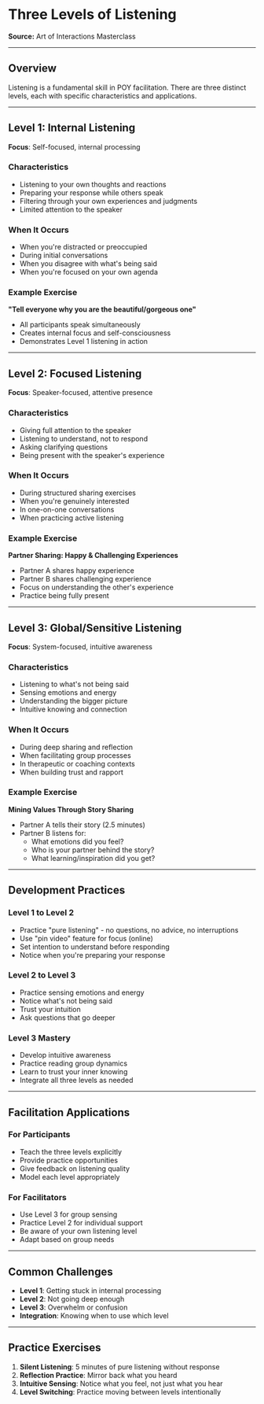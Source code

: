 # Three Levels of Listening
**Source:** Art of Interactions Masterclass

---

## Overview
Listening is a fundamental skill in POY facilitation. There are three distinct levels, each with specific characteristics and applications.

---

## Level 1: Internal Listening
**Focus**: Self-focused, internal processing

### Characteristics
- Listening to your own thoughts and reactions
- Preparing your response while others speak
- Filtering through your own experiences and judgments
- Limited attention to the speaker

### When It Occurs
- When you're distracted or preoccupied
- During initial conversations
- When you disagree with what's being said
- When you're focused on your own agenda

### Example Exercise
**"Tell everyone why you are the beautiful/gorgeous one"**
- All participants speak simultaneously
- Creates internal focus and self-consciousness
- Demonstrates Level 1 listening in action

---

## Level 2: Focused Listening
**Focus**: Speaker-focused, attentive presence

### Characteristics
- Giving full attention to the speaker
- Listening to understand, not to respond
- Asking clarifying questions
- Being present with the speaker's experience

### When It Occurs
- During structured sharing exercises
- When you're genuinely interested
- In one-on-one conversations
- When practicing active listening

### Example Exercise
**Partner Sharing: Happy & Challenging Experiences**
- Partner A shares happy experience
- Partner B shares challenging experience
- Focus on understanding the other's experience
- Practice being fully present

---

## Level 3: Global/Sensitive Listening
**Focus**: System-focused, intuitive awareness

### Characteristics
- Listening to what's not being said
- Sensing emotions and energy
- Understanding the bigger picture
- Intuitive knowing and connection

### When It Occurs
- During deep sharing and reflection
- When facilitating group processes
- In therapeutic or coaching contexts
- When building trust and rapport

### Example Exercise
**Mining Values Through Story Sharing**
- Partner A tells their story (2.5 minutes)
- Partner B listens for:
  - What emotions did you feel?
  - Who is your partner behind the story?
  - What learning/inspiration did you get?

---

## Development Practices

### Level 1 to Level 2
- Practice "pure listening" - no questions, no advice, no interruptions
- Use "pin video" feature for focus (online)
- Set intention to understand before responding
- Notice when you're preparing your response

### Level 2 to Level 3
- Practice sensing emotions and energy
- Notice what's not being said
- Trust your intuition
- Ask questions that go deeper

### Level 3 Mastery
- Develop intuitive awareness
- Practice reading group dynamics
- Learn to trust your inner knowing
- Integrate all three levels as needed

---

## Facilitation Applications

### For Participants
- Teach the three levels explicitly
- Provide practice opportunities
- Give feedback on listening quality
- Model each level appropriately

### For Facilitators
- Use Level 3 for group sensing
- Practice Level 2 for individual support
- Be aware of your own listening level
- Adapt based on group needs

---

## Common Challenges
- **Level 1**: Getting stuck in internal processing
- **Level 2**: Not going deep enough
- **Level 3**: Overwhelm or confusion
- **Integration**: Knowing when to use which level

---

## Practice Exercises
1. **Silent Listening**: 5 minutes of pure listening without response
2. **Reflection Practice**: Mirror back what you heard
3. **Intuitive Sensing**: Notice what you feel, not just what you hear
4. **Level Switching**: Practice moving between levels intentionally

